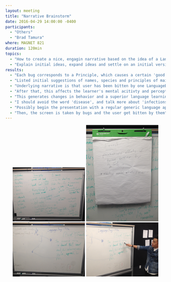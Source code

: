 ```yaml
---
layout: meeting
title: "Narrative Brainstorm"
date: 2016-04-29 14:00:00 -0400
participants:
  - "Others"
  - "Brad Tamura"
where: MAGNET 821
duration: 120min
topics:
  - "How to create a nice, engagin narrative based on the idea of a LanguageBug?"
  - "Explain initial ideas, expand ideas and settle on an initial version"
results:
  - "Each bug corresponds to a Principle, which causes a certain 'good infection'"
  - "Listed initial suggestions of names, species and principles of main bugs"
  - "Underlying narrative is that user has been bitten by one LanguageBug"
  - "After that, this affects the learner's mental acitivty and perception"
  - "This generates changes in behavior and a superior language learning ability"
  - "I should avoid the word 'disease', and talk more about 'infections' only"
  - "Possibly begin the presentation with a regular generic language app"
  - "Then, the screen is taken by bugs and the user get bitten by them"
---
```


<center>
<a href="2016-04-29-brad-1.jpg"><img src="2016-04-29-brad-1.jpg" alt="" width="45%"></a>
<a href="2016-04-29-brad-2.jpg"><img src="2016-04-29-brad-2.jpg" alt="" width="45%"></a>
<a href="2016-04-29-brad-3.jpg"><img src="2016-04-29-brad-3.jpg" alt="" width="45%"></a>
<a href="2016-04-29-brad-4.jpg"><img src="2016-04-29-brad-4.jpg" alt="" width="45%"></a>
</center><br>
